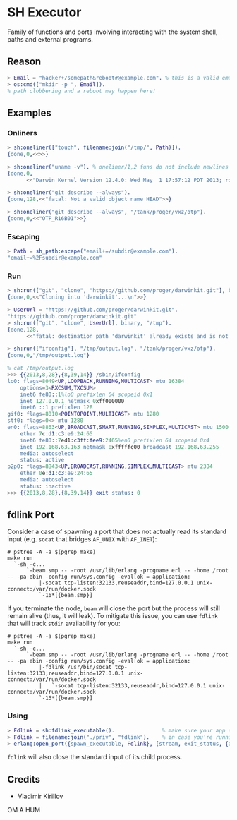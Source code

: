 SH Executor
===========

Family of functions and ports involving interacting with the system shell,
paths and external programs.

Reason
------

```erlang
> Email = "hacker+/somepath&reboot#@example.com". % this is a valid email!
> os:cmd(["mkdir -p ", Email]).
% path clobbering and a reboot may happen here!
```

Examples
--------

### Onliners

```erlang
> sh:oneliner(["touch", filename:join("/tmp/", Path)]).
{done,0,<<>>}

> sh:oneliner("uname -v"). % oneliner/1,2 funs do not include newlines
{done,0,
      <<"Darwin Kernel Version 12.4.0: Wed May  1 17:57:12 PDT 2013; root:xnu-2050.24.15~1/RELEASE_X86_64">>}

> sh:oneliner("git describe --always").
{done,128,<<"fatal: Not a valid object name HEAD">>}

> sh:oneliner("git describe --always", "/tank/proger/vxz/otp").
{done,0,<<"OTP_R16B01">>}
```

### Escaping

```erlang
> Path = sh_path:escape("email+=/subdir@example.com").
"email+=%2Fsubdir@example.com"
```

### Run

```erlang
> sh:run(["git", "clone", "https://github.com/proger/darwinkit.git"], binary, "/tmp").
{done,0,<<"Cloning into 'darwinkit'...\n">>}

> UserUrl = "https://github.com/proger/darwinkit.git".
"https://github.com/proger/darwinkit.git"
> sh:run(["git", "clone", UserUrl], binary, "/tmp").
{done,128,
      <<"fatal: destination path 'darwinkit' already exists and is not an empty directory.\n">>}

> sh:run(["ifconfig"], "/tmp/output.log", "/tank/proger/vxz/otp").
{done,0,"/tmp/output.log"}

% cat /tmp/output.log
>>> {{2013,8,28},{8,39,14}} /sbin/ifconfig
lo0: flags=8049<UP,LOOPBACK,RUNNING,MULTICAST> mtu 16384
	options=3<RXCSUM,TXCSUM>
	inet6 fe80::1%lo0 prefixlen 64 scopeid 0x1
	inet 127.0.0.1 netmask 0xff000000
	inet6 ::1 prefixlen 128
gif0: flags=8010<POINTOPOINT,MULTICAST> mtu 1280
stf0: flags=0<> mtu 1280
en0: flags=8863<UP,BROADCAST,SMART,RUNNING,SIMPLEX,MULTICAST> mtu 1500
	ether 7c:d1:c3:e9:24:65
	inet6 fe80::7ed1:c3ff:fee9:2465%en0 prefixlen 64 scopeid 0x4
	inet 192.168.63.163 netmask 0xfffffc00 broadcast 192.168.63.255
	media: autoselect
	status: active
p2p0: flags=8843<UP,BROADCAST,RUNNING,SIMPLEX,MULTICAST> mtu 2304
	ether 0e:d1:c3:e9:24:65
	media: autoselect
	status: inactive
>>> {{2013,8,28},{8,39,14}} exit status: 0
```

fdlink Port
-----------

Consider a case of spawning a port that does not actually
read its standard input (e.g. `socat` that bridges `AF_UNIX` with `AF_INET`):

```shell
# pstree -A -a $(pgrep make)
make run
  `-sh -c...
      `-beam.smp -- -root /usr/lib/erlang -progname erl -- -home /root -- -pa ebin -config run/sys.config -eval[ok = application:
          |-socat tcp-listen:32133,reuseaddr,bind=127.0.0.1 unix-connect:/var/run/docker.sock
          `-16*[{beam.smp}]
```

If you terminate the node, `beam` will close the port but the process
will still remain alive (thus, it will leak). To mitigate this issue,
you can use `fdlink` that will track `stdin` availability for you:

``` shell
# pstree -A -a $(pgrep make)
make run
  `-sh -c...
      `-beam.smp -- -root /usr/lib/erlang -progname erl -- -home /root -- -pa ebin -config run/sys.config -eval[ok = application:
          |-fdlink /usr/bin/socat tcp-listen:32133,reuseaddr,bind=127.0.0.1 unix-connect:/var/run/docker.sock
          |   `-socat tcp-listen:32133,reuseaddr,bind=127.0.0.1 unix-connect:/var/run/docker.sock
          `-16*[{beam.smp}]
```

### Using

```erlang
> Fdlink = sh:fdlink_executable().               % make sure your app dir is setup correctly
> Fdlink = filename:join("./priv", "fdlink").    % in case you're running directly from erlsh root
> erlang:open_port({spawn_executable, Fdlink}, [stream, exit_status, {args, ["/usr/bin/socat"|RestOfArgs]}).
```

`fdlink` will also close the standard input of its child process.

Credits
-------

* Vladimir Kirillov

OM A HUM
